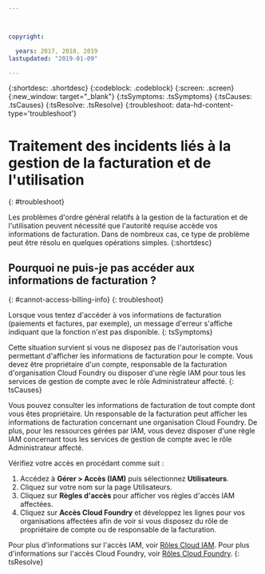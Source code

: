 ```yaml
---



copyright:

  years: 2017, 2018, 2019
lastupdated: "2019-01-09"

---
```


{:shortdesc: .shortdesc}
{:codeblock: .codeblock}
{:screen: .screen}
{:new_window: target="_blank"}
{:tsSymptoms: .tsSymptoms}
{:tsCauses: .tsCauses}
{:tsResolve: .tsResolve}
{:troubleshoot: data-hd-content-type='troubleshoot'}


# Traitement des incidents liés à la gestion de la facturation et de l'utilisation
{: #troubleshoot}

Les problèmes d'ordre général relatifs à la gestion de la facturation et de l'utilisation peuvent nécessité que l'autorité requise accède vos informations de facturation. Dans de nombreux cas, ce type de problème peut être résolu en quelques opérations simples.
{:shortdesc}


## Pourquoi ne puis-je pas accéder aux informations de facturation ?
{: #cannot-access-billing-info}
{: troubleshoot}

Lorsque vous tentez d'accéder à vos informations de facturation (paiements et factures, par exemple), un message d'erreur s'affiche indiquant que la fonction n'est pas disponible.
{: tsSymptoms}

Cette situation survient si vous ne disposez pas de l'autorisation vous permettant d'afficher les informations de facturation pour le compte. Vous devez être propriétaire d'un compte, responsable de la facturation d'organisation Cloud Foundry ou disposer d'une règle IAM pour tous les services de gestion de compte avec le rôle Administrateur affecté.
{: tsCauses}

Vous pouvez consulter les informations de facturation de tout compte dont vous êtes propriétaire. Un responsable de la facturation peut afficher les informations de facturation concernant une organisation Cloud Foundry. De plus, pour les ressources gérées par IAM, vous devez disposer d'une règle IAM concernant tous les services de gestion de compte avec le rôle Administrateur affecté.

Vérifiez votre accès en procédant comme suit :

  1. Accédez à **Gérer > Accès (IAM)** puis sélectionnez **Utilisateurs**.
  2. Cliquez sur votre nom sur la page Utilisateurs.
  3. Cliquez sur **Règles d'accès** pour afficher vos règles d'accès IAM affectées.
  4. Cliquez sur **Accès Cloud Foundry** et développez les lignes pour vos organisations affectées afin de voir si vous disposez du rôle de propriétaire de compte ou de responsable de la facturation.

Pour plus d'informations sur l'accès IAM, voir [Rôles Cloud IAM](/docs/iam?topic=iam-userroles). Pour plus d'informations sur l'accès Cloud Foundry, voir [Rôles Cloud Foundry](/docs/iam?topic=iam-cfaccess).
{: tsResolve}

